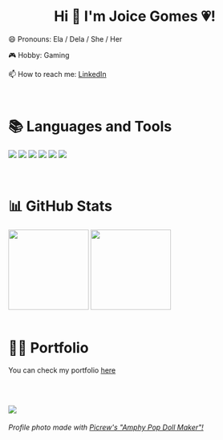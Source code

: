 <h1 align="center"> Hi 👋 I'm Joice Gomes 💗! </h1>

<p>😄 Pronouns: Ela / Dela / She / Her</p>
<p>🎮 Hobby: Gaming</p>
<p>📫 How to reach me: <a href="https://www.linkedin.com/in/joice-gomes-dn/" target="_blank">LinkedIn</a></p>
<br>

<div>
  <h1>📚 Languages and Tools</h1>
  <img src="https://img.shields.io/badge/HTML5-E34F26?style=for-the-badge&logo=html5&logoColor=white">
  <img src="https://img.shields.io/badge/CSS3-1572B6?style=for-the-badge&logo=css3&logoColor=white">
  <img src="https://img.shields.io/badge/JavaScript-323330?style=for-the-badge&logo=javascript&logoColor=F7DF1E">
  <img src="https://img.shields.io/badge/Java-ED8B00?style=for-the-badge&logo=java&logoColor=white">
  <img src="https://img.shields.io/badge/MySQL-00000F?style=for-the-badge&logo=mysql&logoColor=white">
  <img src="https://img.shields.io/badge/Python-14354C?style=for-the-badge&logo=python&logoColor=white">
</div>
<br><br>

<div>
  <h1>📊 GitHub Stats</h1>
  <a href="https://www.linkedin.com/in/joice-gomes-dn/" target="_blank"></a>
  <img height="160em" src="https://github-readme-stats.vercel.app/api?username=joi-gn&show_icons=true&count_private=true&theme=jolly">
  <img height="160em" src="https://github-readme-stats.vercel.app/api/top-langs/?username=joi-gn&layout=compact&theme=jolly">
</div>
<br>

<h1>👩‍💻 Portfolio</h1>
<p>You can check my portfolio <a href="https://joi-gn.github.io/my-portfolio/">here</a></p>

<br><br>

![](https://komarev.com/ghpvc/?username=joi-gn&color=ff69b4)

###### Profile photo made with [Picrew's "Amphy Pop Doll Maker"!](https://picrew.me/share?cd=dnZfrnYU9q)

</div>
